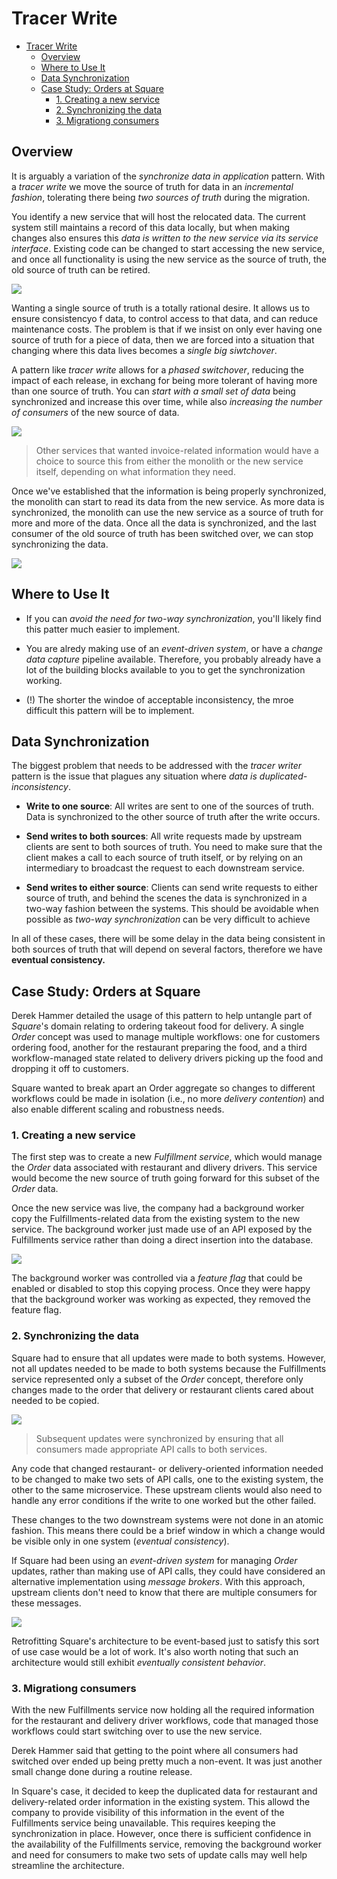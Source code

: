 # Tracer Write

- [Tracer Write](#tracer-write)
  - [Overview](#overview)
  - [Where to Use It](#where-to-use-it)
  - [Data Synchronization](#data-synchronization)
  - [Case Study: Orders at Square](#case-study-orders-at-square)
    - [1. Creating a new service](#1-creating-a-new-service)
    - [2. Synchronizing the data](#2-synchronizing-the-data)
    - [3. Migrationg consumers](#3-migrationg-consumers)

## Overview

It is arguably a variation of the *synchronize data in application* pattern. With a *tracer write* we move the source of truth for data in an *incremental fashion*, tolerating there being *two sources of truth* during the migration.

You identify a new service that will host the relocated data. The current system still maintains a record of this data locally, but when making changes also ensures this *data is written to the new service via its service interface*. Existing code can be changed to start accessing the new service, and once all functionality is using the new service as the source of truth, the old source of truth can be retired.

![](2021-11-14-11-54-06.png)

Wanting a single source of truth is a totally rational desire. It allows us to ensure consistencyo f data, to control access to that data, and can reduce maintenance costs. The problem is that if we insist on only ever having one source of truth for a piece of data, then we are forced into a situation that changing where this data lives becomes a *single big siwtchover*.

A pattern like *tracer write* allows for a *phased switchover*, reducing the impact of each release, in exchang for being more tolerant of having more than one source of truth. You can *start with a small set of data* being synchronized and increase this over time, while also *increasing the number of consumers* of the new source of data.

![](2021-11-14-11-59-17.png)

> Other services that wanted invoice-related information would have a choice to source this from either the monolith or the new service itself, depending on what information they need.

Once we've established that the information is being properly synchronized, the monolith can start to read its data from the new service. As more data is synchronized, the monolith can use the new service as a source of truth for more and more of the data. Once all the data is synchronized, and the last consumer of the old source of truth has been switched over, we can stop synchronizing the data.

![](2021-11-14-12-02-07.png)

## Where to Use It

* If you can *avoid the need for two-way synchronization*, you'll likely find this patter much easier to implement.

* You are alredy making use of an *event-driven system*, or have a *change data capture* pipeline available. Therefore, you probably already have a lot of the building blocks available to you to get the synchronization working.

* (!) The shorter the windoe of acceptable inconsistency, the mroe difficult this pattern will be to implement.

## Data Synchronization

The biggest problem that needs to be addressed with the *tracer writer* pattern is the issue that plagues any situation where *data is duplicated-inconsistency*.

* **Write to one source**: All writes are sent to one of the sources of truth. Data is synchronized to the other source of truth after the write occurs.

* **Send writes to both sources**: All write requests made by upstream clients are sent to both sources of truth. You need to make sure that the client makes a call to each source of truth itself, or by relying on an intermediary to broadcast the request to each downstream service.

* **Send writes to either source**: Clients can send write requests to either source of truth, and behind the scenes the data is synchronized in a two-way fashion between the systems. This should be avoidable when possible as *two-way synchronization* can be very difficult to achieve

In all of these cases, there will be some delay in the data being consistent in both sources of truth that will depend on several factors, therefore we have **eventual consistency.**

## Case Study: Orders at Square

Derek Hammer detailed the usage of this pattern to help untangle part of *Square*'s domain relating to ordering takeout food for delivery. A single *Order* concept was used to manage multiple workflows: one for customers ordering food, another for the restaurant preparing the food, and a third workflow-managed state related to delivery drivers picking up the food and dropping it off to customers.

Square wanted to break apart an Order aggregate so changes to different workflows could be made in isolation (i.e., no more *delivery contention*) and also enable different scaling and robustness needs.

### 1. Creating a new service

The first step was to create a new *Fulfillment service*, which would manage the *Order* data associated with restaurant and dlivery drivers. This service would become the new source of truth going forward for this subset of the *Order* data.

Once the new service was live, the company had a background worker copy the Fulfillments-related data from the existing system to the new service. The background worker just made use of an API exposed by the Fulfillments service rather than doing a direct insertion into the database.

![](2021-11-14-12-06-30.png)

The background worker was controlled via a *feature flag* that could be enabled or disabled to stop this copying process. Once they were happy that the background worker was working as expected, they removed the feature flag.

### 2. Synchronizing the data

Square had to ensure that all updates were made to both systems. However, not all updates needed to be made to both systems because the Fulfillments service represented only a subset of the *Order* concept, therefore only changes made to the order that delivery or restaurant clients cared about needed to be copied.

![](2021-11-14-12-13-48.png)

> Subsequent updates were synchronized by ensuring that all consumers made appropriate API calls to both services.

Any code that changed restaurant- or delivery-oriented information needed to be changed to make two sets of API calls, one to the existing system, the other to the same microservice. These upstream clients would also need to handle any error conditions if the write to one worked but the other failed.

These changes to the two downstream systems were not done in an atomic fashion. This means there could be a brief window in which a change would be visible only in one system (*eventual consistency*).

If Square had been using an *event-driven system* for managing *Order* updates, rather than making use of API calls, they could have considered an alternative implementation using *message brokers*. With this approach, upstream clients don't need to know that there are multiple consumers for these messages.

![](2021-11-14-12-16-38.png)

Retrofitting Square's architecture to be event-based just to satisfy this sort of use case would be a lot of work. It's also worth noting that such an architecture would still exhibit *eventually consistent behavior*.

### 3. Migrationg consumers

With the new Fulfillments service now holding all the required information for the restaurant and delivery driver workflows, code that managed those workflows could start switching over to use the new service.

Derek Hammer said that getting to the point where all consumers had switched over ended up being pretty much a non-event. It was just another small change done during a routine release.

In Square's case, it decided to keep the duplicated data for restaurant and delivery-related order information in the existing system. This allowd the company to provide visibility of this information in the event of the Fulfillments service being unavailable. This requires keeping the synchronization in place. However, once there is sufficient confidence in the availability of the Fulfillments service, removing the background worker and need for consumers to make two sets of update calls may well help streamline the architecture.
